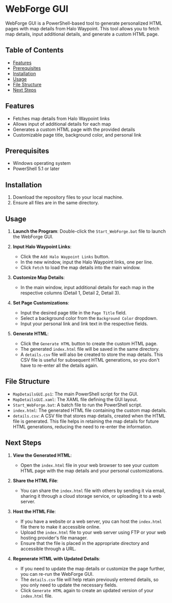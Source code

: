 # WebForge GUI

WebForge GUI is a PowerShell-based tool to generate personalized HTML pages with map details from Halo Waypoint. This tool allows you to fetch map details, input additional details, and generate a custom HTML page.

## Table of Contents
- [Features](#features)
- [Prerequisites](#prerequisites)
- [Installation](#installation)
- [Usage](#usage)
- [File Structure](#file-structure)
- [Next Steps](#next-steps)

## Features
- Fetches map details from Halo Waypoint links
- Allows input of additional details for each map
- Generates a custom HTML page with the provided details
- Customizable page title, background color, and personal link

## Prerequisites
- Windows operating system
- PowerShell 5.1 or later

## Installation
1. Download the repository files to your local machine.
2. Ensure all files are in the same directory.

## Usage
1. **Launch the Program**: Double-click the `Start_WebForge.bat` file to launch the WebForge GUI.

2. **Input Halo Waypoint Links**: 
    - Click the `Add Halo Waypoint Links` button.
    - In the new window, input the Halo Waypoint links, one per line.
    - Click `Fetch` to load the map details into the main window.

3. **Customize Map Details**:
    - In the main window, input additional details for each map in the respective columns (Detail 1, Detail 2, Detail 3).

4. **Set Page Customizations**:
    - Input the desired page title in the `Page Title` field.
    - Select a background color from the `Background Color` dropdown.
    - Input your personal link and link text in the respective fields.

5. **Generate HTML**:
    - Click the `Generate HTML` button to create the custom HTML page.
    - The generated `index.html` file will be saved in the same directory.
    - A `details.csv` file will also be created to store the map details. This CSV file is useful for subsequent HTML generations, so you don't have to re-enter all the details again.

## File Structure
- `MapDetailsGUI.ps1`: The main PowerShell script for the GUI.
- `MapDetailsGUI.xaml`: The XAML file defining the GUI layout.
- `Start_WebForge.bat`: A batch file to run the PowerShell script.
- `index.html`: The generated HTML file containing the custom map details.
- `details.csv`: A CSV file that stores map details, created when the HTML file is generated. This file helps in retaining the map details for future HTML generations, reducing the need to re-enter the information.

## Next Steps
1. **View the Generated HTML**:
    - Open the `index.html` file in your web browser to see your custom HTML page with the map details and your personal customizations.

2. **Share the HTML File**:
    - You can share the `index.html` file with others by sending it via email, sharing it through a cloud storage service, or uploading it to a web server.

3. **Host the HTML File**:
    - If you have a website or a web server, you can host the `index.html` file there to make it accessible online.
    - Upload the `index.html` file to your web server using FTP or your web hosting provider's file manager.
    - Ensure that the file is placed in the appropriate directory and accessible through a URL.

4. **Regenerate HTML with Updated Details**:
    - If you need to update the map details or customize the page further, you can re-run the WebForge GUI.
    - The `details.csv` file will help retain previously entered details, so you only need to update the necessary fields.
    - Click `Generate HTML` again to create an updated version of your `index.html` file.
